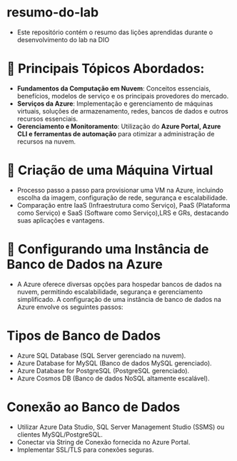 # resumo-do-lab

- Este repositório contém o resumo das lições aprendidas durante o desenvolvimento do lab na DIO
  
# 📌 Principais Tópicos Abordados:
- **Fundamentos da Computação em Nuvem**: Conceitos essenciais, benefícios, modelos de serviço e os principais provedores do mercado.  
- **Serviços da Azure**: Implementação e gerenciamento de máquinas virtuais, soluções de armazenamento, redes, bancos de dados e outros recursos essenciais.  
- **Gerenciamento e Monitoramento**: Utilização do **Azure Portal, Azure CLI e ferramentas de automação** para otimizar a administração de recursos na nuvem.

# 📌 Criação de uma Máquina Virtual
- Processo passo a passo para provisionar uma VM na Azure, incluindo escolha da imagem, configuração de rede, segurança e escalabilidade.
- Comparação entre IaaS (Infraestrutura como Serviço), PaaS (Plataforma como Serviço) e SaaS (Software como Serviço),LRS e GRs, destacando suas aplicações e vantagens.

# 📌 Configurando uma Instância de Banco de Dados na Azure
- A Azure oferece diversas opções para hospedar bancos de dados na nuvem, permitindo escalabilidade, segurança e gerenciamento simplificado. A configuração de uma instância de banco de dados na Azure envolve os seguintes passos:

# Tipos de Banco de Dados
- Azure SQL Database (SQL Server gerenciado na nuvem).
- Azure Database for MySQL (Banco de dados MySQL gerenciado).
- Azure Database for PostgreSQL (PostgreSQL gerenciado).
- Azure Cosmos DB (Banco de dados NoSQL altamente escalável).

# Conexão ao Banco de Dados
- Utilizar Azure Data Studio, SQL Server Management Studio (SSMS) ou clientes MySQL/PostgreSQL.
- Conectar via String de Conexão fornecida no Azure Portal.
- Implementar SSL/TLS para conexões seguras.

